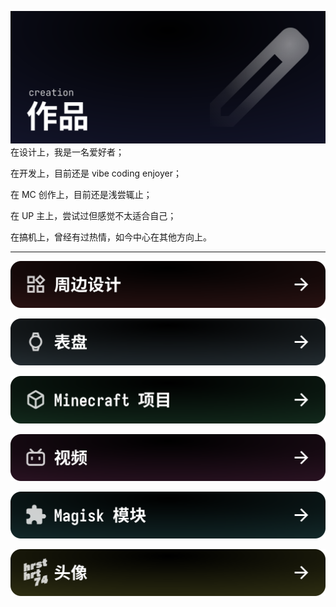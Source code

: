![Header](../../public/header_pic/作品.svg)
在设计上，我是一名爱好者；

在开发上，目前还是 vibe coding enjoyer；

在 MC 创作上，目前还是浅尝辄止；

在 UP 主上，尝试过但感觉不太适合自己；

在搞机上，曾经有过热情，如今中心在其他方向上。

---

[![Header](../../public/header_pic/周边.svg)](../creation/goods/index.md)

[![Header](../../public/header_pic/表盘.svg)](../creation/watchface/index.md)

[![Header](../../public/header_pic/Minecraft%20项目.svg)](../creation/mc/index.md)

[![Header](../../public/header_pic/视频.svg)](../creation/video/index.md)

[![Header](../../public/header_pic/Magisk%20模块.svg)](../creation/magisk/index.md)

[![Header](../../public/header_pic/头像.svg)](../creation/avatar/index.md)
